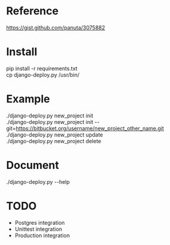 # Reference
https://gist.github.com/panuta/3075882

# Install
pip install -r requirements.txt  
cp django-deploy.py /usr/bin/

# Example
./django-deploy.py new_project init  
./django-deploy.py new_project init --git=https://bitbucket.org/username/new_project_other_name.git  
./django-deploy.py new_project update  
./django-deploy.py new_project delete  

# Document
./django-deploy.py --help

# TODO
- Postgres integration
- Unittest integration
- Production integration
